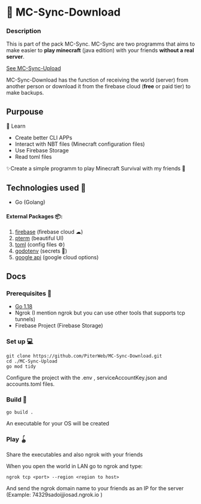 # 📁 MC-Sync-Download

### Description 

This is part of the pack MC-Sync. MC-Sync are two programms that aims to make easier to **play minecraft** (java edition) with your friends **without a real server**.

[See MC-Sync-Upload](https://github.com/PiterWeb/MC-Sync-Upload)

MC-Sync-Download has the function of receiving the world (server) from another person or download it from the firebase cloud (**free** or paid tier) to make backups.

## Purpouse 

📖 Learn 

 - Create better CLI APPs
 - Interact with NBT files (Minecraft configuration files)
 - Use Firebase Storage
 - Read toml files

✨Create a simple programm to play Minecraft Survival with my friends 👤

## Technologies used 📘

 - Go (Golang)

#### External Packages  📦:

 1. [firebase](firebase.google.com/go/v4) (firebase cloud ☁)
 2. [pterm](github.com/pterm/pterm) (beautiful UI)
 3. [toml](github.com/BurntSushi/toml) (config files ⚙)
 4.  [godotenv](github.com/joho/godotenv) (secrets 🤫)
 5. [google api](google.golang.org/api) (google cloud options)

## Docs

### Prerequisites 📌

 - [Go 1.18](https://go.dev/) 
 - Ngrok (I mention ngrok but you can use other tools that supports tcp tunnels)
 - Firebase Project (Firebase Storage)

### Set up 💻

    git clone https://github.com/PiterWeb/MC-Sync-Download.git
    cd ./MC-Sync-Upload
    go mod tidy

Configure the project with the .env , serviceAccountKey.json and  accounts.toml files.

### Build 🔨

    go build .

An executable for your OS will be created

### Play 🪀

Share the executables and also ngrok with your friends

When you open the world in LAN go to ngrok and type:

    ngrok tcp <port> --region <region to host>

And send the ngrok domain name to your friends as an IP for the server
(Example: 74329sadoijjiosad.ngrok.io )
